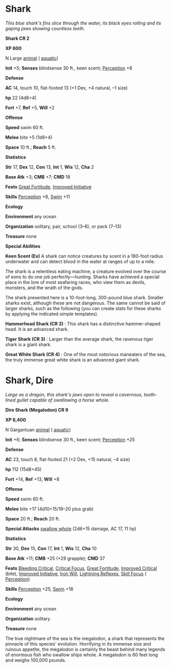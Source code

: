 # Shark

_This blue shark's fins slice through the water, its black eyes rolling and its gaping jaws showing countless teeth._

**Shark CR 2**

**XP 600**

N Large [animal](creatureTypes.md#_animal) ( [aquatic](creatureTypes.md#_aquatic-subtype))

**Init** +5; **Senses** blindsense 30 ft., keen scent; [Perception](../skills/perception.md#_perception) +8

**Defense**

**AC** 14, touch 10, flat-footed 13 (+1 Dex, +4 natural, –1 size)

**hp** 22 (4d8+4)

**Fort** +7, **Ref** +5, **Will** +2

**Offense**

**Speed** swim 60 ft.

**Melee** bite +5 (1d8+4)

**Space** 10 ft.; **Reach** 5 ft.

**Statistics**

**Str** 17, **Dex** 12, **Con** 13, **Int** 1, **Wis** 12, **Cha** 2

**Base Atk** +3; **CMB** +7; **CMD** 18

**Feats** [Great Fortitude](../feats.md#_great-fortitude), [Improved Initiative](../feats.md#_improved-initiative)

**Skills** [Perception](../skills/perception.md#_perception) +8, [Swim](../skills/swim.md#_swim) +11

**Ecology**

**Environment** any ocean

**Organization** solitary, pair, school (3–6), or pack (7–13)

**Treasure** none

**Special Abilities**

**Keen Scent (Ex)** A shark can notice creatures by scent in a 180-foot radius underwater and can detect blood in the water at ranges of up to a mile.

The shark is a relentless eating machine, a creature evolved over the course of eons to do one job perfectly—hunting. Sharks have achieved a special place in the lore of most seafaring races, who view them as devils, monsters, and the wrath of the gods.

The shark presented here is a 10-foot-long, 300-pound blue shark. Smaller sharks exist, although these are not dangerous. The same cannot be said of larger sharks, such as the following (you can create stats for these sharks by applying the indicated simple templates).

**Hammerhead Shark (CR 3)** : This shark has a distinctive hammer-shaped head. It is an advanced shark.

**Tiger Shark (CR 3)** : Larger than the average shark, the ravenous tiger shark is a giant shark.

**Great White Shark (CR 4)** : One of the most notorious maneaters of the sea, the truly immense great white shark is an advanced giant shark.

# Shark, Dire

_Large as a dragon, this shark's jaws open to reveal a cavernous, tooth-lined gullet capable of swallowing a horse whole._

**Dire Shark (Megalodon) CR 9**

**XP 6,400**

N Gargantuan [animal](creatureTypes.md#_animal) ( [aquatic](creatureTypes.md#_aquatic-subtype))

**Init** +6; **Senses** blindsense 30 ft., keen scent; [Perception](../skills/perception.md#_perception) +25

**Defense**

**AC** 23, touch 8, flat-footed 21 (+2 Dex, +15 natural, –4 size)

**hp** 112 (15d8+45)

**Fort** +14, **Ref** +13, **Will** +8

**Offense**

**Speed** swim 60 ft.

**Melee** bite +17 (4d10+15/19–20 plus grab)

**Space** 20 ft.; **Reach** 20 ft.

**Special Attacks** [swallow whole](universalMonsterRules.md#_swallow-whole) (2d6+15 damage, AC 17, 11 hp)

**Statistics**

**Str** 30, **Dex** 15, **Con** 17, **Int** 1, **Wis** 12, **Cha** 10

**Base Atk** +11; **CMB** +25 (+29 grapple); **CMD** 37

**Feats** [Bleeding Critical](../feats.md#_bleeding-critical), [Critical Focus](../feats.md#_critical-focus), [Great Fortitude](../feats.md#_great-fortitude), [Improved Critical](../feats.md#_improved-critical) (bite), [Improved Initiative](../feats.md#_improved-initiative), [Iron Will](../feats.md#_iron-will), [Lightning Reflexes](../feats.md#_lightning-reflexes), [Skill Focus](../feats.md#_skill-focus) ( [Perception](../skills/perception.md#_perception))

**Skills** [Perception](../skills/perception.md#_perception) +25, [Swim](../skills/swim.md#_swim) +18

**Ecology**

**Environment** any ocean

**Organization** solitary

**Treasure** none

The true nightmare of the sea is the megalodon, a shark that represents the pinnacle of this species' evolution. Horrifying in its immense size and ruinous appetite, the megalodon is certainly the beast behind many legends of enormous fish who swallow ships whole. A megalodon is 60 feet long and weighs 100,000 pounds.

